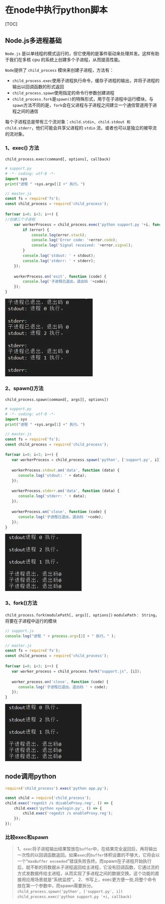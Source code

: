 # 在node中执行python脚本

[TOC]

## Node.js多进程基础

`Node.js` 是以单线程的模式运行的，但它使用的是事件驱动来处理并发。这样有助于我们在多核 cpu 的系统上创建多个子进程，从而提高性能。

`Node`提供了 `child_process` 模块来创建子进程，方法有：

-   `child_process.exec`使用子进程执行命令，缓存子进程的输出，并将子进程的输出以回调函数的形式返回
-   `child_process.spawn`使用指定的命令行参数创建进程
-   `child_process.fork`是`spawn()`的特殊形式，用于在子进程中运行模块，与`spawn`方法不同的是，`fork`会在父进程与子进程之间建立一个通信管道用于进程之间的通信

每个子进程总是带有三个流对象：`child.stdin, child.stdout 和child.stderr`，他们可能会共享父进程的 `stdio` 流，或者也可以是独立的被导流的流对象。

### 1、exec() 方法

`child_process.exec(command[, options], callback)`

```python
# support.py
# -*- coding: utf-8 -*-
import sys
print("进程 " +sys.argv[1] +" 执行。")
```

```javascript
// master.js
const fs = require('fs');
const child_process = require('child_process');

for(var i=0; i<3; i++) {
//创建三个子进程
    var workerProcess = child_process.exec('python support.py '+i, function (error, stdout, stderr) {
        if (error) {
            console.log(error.stack);
            console.log('Error code: '+error.code);
            console.log('Signal received: '+error.signal);
        }
        console.log('stdout: ' + stdout);
        console.log('stderr: ' + stderr);
    });

    workerProcess.on('exit', function (code) {
        console.log('子进程已退出，退出码 '+code);
    });
}
```

![img](https://raw.githubusercontent.com/Jxpro/PicBed/master/md/2021/11/11-175407)

### 2、spawn()方法

`child_process.spawn(command[, args][, options])`

```python
# support.py
# -*- coding: utf-8 -*-
import sys
print("进程 " +sys.argv[1] +" 执行。")
```

```javascript
// master.js
const fs = require('fs');
const child_process = require('child_process');

for(var i=0; i<3; i++) {
   var workerProcess = child_process.spawn('python', ['support.py', i]);

   workerProcess.stdout.on('data', function (data) {
      console.log('stdout: ' + data);
   });

   workerProcess.stderr.on('data', function (data) {
      console.log('stderr: ' + data);
   });

   workerProcess.on('close', function (code) {
      console.log('子进程已退出，退出码 '+code);
   });
}
```

![img](https://raw.githubusercontent.com/Jxpro/PicBed/master/md/2021/11/11-175413)

### 3、fork()方法

`child_process.fork(modulePath[, args][, options])`
`modulePath： String`，将要在子进程中运行的模块

```javascript
// support.js
console.log("进程 " + process.argv[2] + " 执行。" );
```

```javascript
// master.js
const fs = require('fs');
const child_process = require('child_process');

for(var i=0; i<3; i++) {
   var worker_process = child_process.fork("support.js", [i]);

   worker_process.on('close', function (code) {
      console.log('子进程已退出，退出码 ' + code);
   });
}
```

![img](https://raw.githubusercontent.com/Jxpro/PicBed/master/md/2021/11/11-175421)

## node调用python

```javascript
require('child_process').exec('python app.py');
```

```javascript
const child = require('child_process');
child.exec('regedit /s disableProxy.reg', () => {
    child.exec('python xywlogin.py', () => {
        child.exec('regedit /s enableProxy.reg');
    });
});
```

### 比较exec和spawn

>   1、`exec`将子进程输出结果暂放在`buffer`中，在结果完全返回后，再将输出一次性的以回调函数返回。如果`exec`的`buffer`体积设置的不够大，它将会以一个“`maxBuffer exceeded`”错误失败告终。而spawn在子进程开始执行后，就不断的将数据从子进程返回给主进程，它没有回调函数，它通过流的方式发数据传给主进程，从而实现了多进程之间的数据交换。这个功能的直接用应用场景就是“系统监控”。
>   2、书写上，exec更方便一些,将整个命令放在第一个参数中，而spawn需要拆分。
>   `child_process.spawn('python', ['support.py', i])`
>   `child_process.exec('python support.py '+i, callback)`